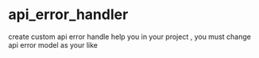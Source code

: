 # api_error_handler


create custom api error handle help you in your project , you must change api error model as your like 
